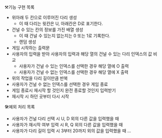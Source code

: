 ⚒️기능 구현 목록
- 위아래 두 칸으로 이루어진 다리 생성
  - 이 때 다리는 윗칸은 U, 아래칸은 D로 표기한다.
- 건널 수 있는 칸의 정보를 가진 배열 생성
  - 이 때 건널 수 있는지 없는지는 0 또는 1로 기록한다.
  - 랜덤 생성
- 게임 시작하는 출력문
- 사용자의 입력을 받아 사용자의 입력과 해당 열의 건널 수 있는 다리 인덱스의 값 비교
  - 사용자가 건널 수 있는 인덱스를 선택한 경우 해당 열에 O 출력
  - 사용자가 건널 수 없는 인덱스를 선택한 경우 해당 열에 X 출력
- 위의 작업을 다리 길이만큼 반복
- 사용자가 건널 수 없는 인덱스를 선택한 경우 게임 종료
- 게임 종료시 재시작 할 것인지 완전 종료할 것인지 입력받기
- 재시작 시 하던 곳부터 다시 시작

🛠️예외 처리 목록
- 사용자가 건널 다리 선택 시 U, D 외의 다른 값을 입력했을 때 
- 사용자가 재시작 여부 입력 시 R, Q 외의 다른 값을 입력했을 때 
- 사용자가 다리 길이 입력 시 3부터 20까지 외의 값을 입력했을 때
...